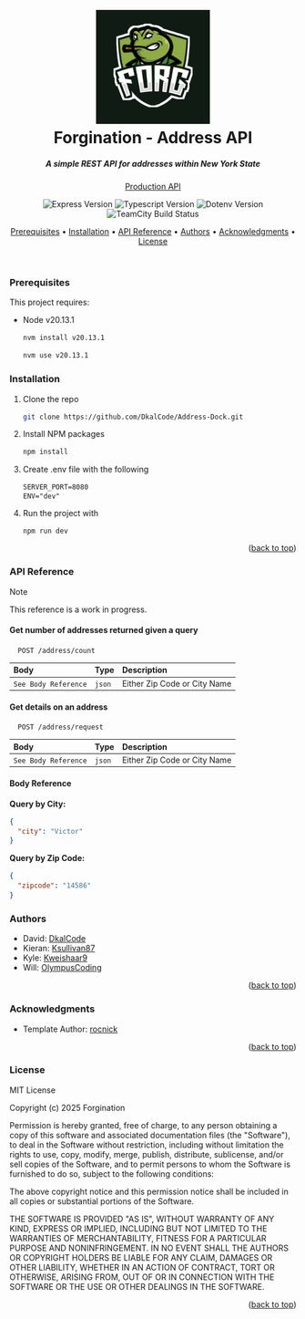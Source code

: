 <h1 id="readme-top" align="center">
  <br>
  <a href="https://github.com/DkalCode/Address-Dock"><img src="./docs/images/logo.png" alt="Forgination" width="200"></a>
  <br>
  Forgination - Address API
  <br>
</h1>

<h5 align="center">A simple REST API for addresses within New York State</h5>
  <p align="center">
    <a href="https://api.forgination.com">Production API</a>
  </p>

<p align="center">
 <img alt="Express Version" src="https://img.shields.io/npm/v/express?label=express">
 <img alt="Typescript Version" src="https://img.shields.io/npm/v/typescript?label=typescript">
 <img alt="Dotenv Version" src="https://img.shields.io/npm/v/dotenv?label=dotenv&color=%238FAB44">
 <img alt="TeamCity Build Status" src="https://teamcity.hydnum.cloud/app/rest/builds/buildType:(id:ForginationAddressApi_Build)/statusIcon">
</p>

<!-- TABLE OF CONTENTS -->

<p align="center">
  <a href="#prerequisites">Prerequisites</a> •
  <a href="#installation">Installation</a> •
  <a href="#api-reference">API Reference</a> •
  <a href="#authors">Authors</a> •
  <a href="#acknowledgments">Acknowledgments</a> •
  <a href="#license">License</a>
</p>
<br/>

<h3 id="prerequisites">Prerequisites</h3>

This project requires:

- Node v20.13.1

  ```sh
  nvm install v20.13.1
  ```

  ```sh
  nvm use v20.13.1
  ```

<h3 id="installation">Installation</h3>

1. Clone the repo
   ```sh
   git clone https://github.com/DkalCode/Address-Dock.git
   ```
2. Install NPM packages
   ```sh
   npm install
   ```
3. Create .env file with the following
   ```
   SERVER_PORT=8080
   ENV="dev"
   ```
4. Run the project with
   ```
   npm run dev
   ```

<p align="right">(<a href="#readme-top">back to top</a>)</p>

<!-- API REFERENCE -->

<h3 id="api-reference">API Reference</h3>

> [!NOTE]  
> This reference is a work in progress.

#### Get number of addresses returned given a query

```http
  POST /address/count
```

| Body                 | Type   | Description                  |
| :------------------- | :----- | :--------------------------- |
| `See Body Reference` | `json` | Either Zip Code or City Name |

#### Get details on an address

```http
  POST /address/request
```

| Body                 | Type   | Description                  |
| :------------------- | :----- | :--------------------------- |
| `See Body Reference` | `json` | Either Zip Code or City Name |

#### Body Reference

**Query by City:**

```json
{
  "city": "Victor"
}
```

**Query by Zip Code:**

```json
{
  "zipcode": "14586"
}
```

<!-- AUTHORS -->

<h3 id="authors">Authors</h3>

- David: [DkalCode](https://github.com/DkalCode)
- Kieran: [Ksullivan87](https://github.com/Ksullivan87)
- Kyle: [Kweishaar9](https://github.com/Kweishaar9)
- Will: [OlympusCoding](https://github.com/OlympusCoding)

<p align="right">(<a href="#readme-top">back to top</a>)</p>

<!-- ACKNOWLEDGMENTS -->

<h3 id="acknowledgments">Acknowledgments</h3>

- Template Author: [rocnick](https://github.com/rocnick)

<p align="right">(<a href="#readme-top">back to top</a>)</p>

<!-- LICENSE -->

<h3 id="license">License</h3>

MIT License

Copyright (c) 2025 Forgination

Permission is hereby granted, free of charge, to any person obtaining a copy
of this software and associated documentation files (the "Software"), to deal
in the Software without restriction, including without limitation the rights
to use, copy, modify, merge, publish, distribute, sublicense, and/or sell
copies of the Software, and to permit persons to whom the Software is
furnished to do so, subject to the following conditions:

The above copyright notice and this permission notice shall be included in all
copies or substantial portions of the Software.

THE SOFTWARE IS PROVIDED "AS IS", WITHOUT WARRANTY OF ANY KIND, EXPRESS OR
IMPLIED, INCLUDING BUT NOT LIMITED TO THE WARRANTIES OF MERCHANTABILITY,
FITNESS FOR A PARTICULAR PURPOSE AND NONINFRINGEMENT. IN NO EVENT SHALL THE
AUTHORS OR COPYRIGHT HOLDERS BE LIABLE FOR ANY CLAIM, DAMAGES OR OTHER
LIABILITY, WHETHER IN AN ACTION OF CONTRACT, TORT OR OTHERWISE, ARISING FROM,
OUT OF OR IN CONNECTION WITH THE SOFTWARE OR THE USE OR OTHER DEALINGS IN THE
SOFTWARE.

<p align="right">(<a href="#readme-top">back to top</a>)</p>
